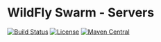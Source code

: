 # WildFly Swarm - Servers

[![Build Status](https://projectodd.ci.cloudbees.com/buildStatus/icon?job=wildfly-swarm-servers)](https://projectodd.ci.cloudbees.com/job/wildfly-swarm-servers/)
[![License](https://img.shields.io/:license-Apache2-blue.svg)](http://www.apache.org/licenses/LICENSE-2.0)
[![Maven Central](https://maven-badges.herokuapp.com/maven-central/org.wildfly.swarm/servers-parent/badge.svg)](https://maven-badges.herokuapp.com/maven-central/org.wildfly.swarm/servers-parent)
